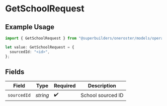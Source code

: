 # GetSchoolRequest

## Example Usage

```typescript
import { GetSchoolRequest } from "@superbuilders/oneroster/models/operations";

let value: GetSchoolRequest = {
  sourcedId: "<id>",
};
```

## Fields

| Field              | Type               | Required           | Description        |
| ------------------ | ------------------ | ------------------ | ------------------ |
| `sourcedId`        | *string*           | :heavy_check_mark: | School sourced ID  |